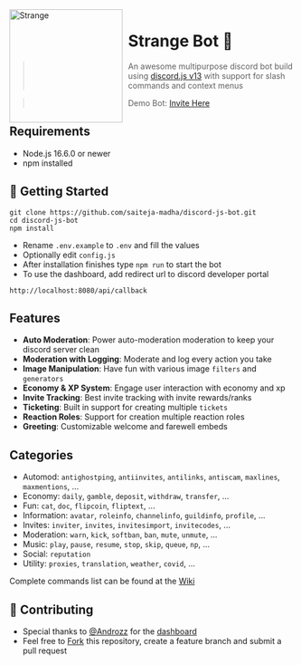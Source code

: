 <img width="200" height="200" align="left" style="float: left; margin: 0 10px 0 0;" alt="Strange" src="https://cdn.discordapp.com/avatars/752922609733337190/e33accb1135c9084f69d503e17bb4290.png?size=1024">

# Strange Bot 🤖

> An awesome multipurpose discord bot build using [discord.js v13](https://discord.js.org) with support for slash commands and context menus

> Demo Bot: [Invite Here](https://discord.com/oauth2/authorize?client_id=752922609733337190&permissions=397602323830&scope=bot%20applications.commands)

## Requirements

- Node.js 16.6.0 or newer
- npm installed

## 🚀 Getting Started

```
git clone https://github.com/saiteja-madha/discord-js-bot.git
cd discord-js-bot
npm install
```

- Rename `.env.example` to `.env` and fill the values
- Optionally edit `config.js`
- After installation finishes type `npm run` to start the bot
- To use the dashboard, add redirect url to discord developer portal
```
http://localhost:8080/api/callback
```

## Features

- **Auto Moderation**: Power auto-moderation moderation to keep your discord server clean
- **Moderation with Logging**: Moderate and log every action you take
- **Image Manipulation**: Have fun with various image `filters` and `generators`
- **Economy & XP System**: Engage user interaction with economy and xp
- **Invite Tracking**: Best invite tracking with invite rewards/ranks
- **Ticketing**: Built in support for creating multiple `tickets`
- **Reaction Roles**: Support for creation multiple reaction roles
- **Greeting**: Customizable welcome and farewell embeds

## Categories

- Automod: `antighostping`, `antiinvites`, `antilinks`, `antiscam`, `maxlines`, `maxmentions`, ...
- Economy: `daily`, `gamble`, `deposit`, `withdraw`, `transfer`, ...
- Fun: `cat`, `doc`, `flipcoin`, `fliptext`, ...
- Information: `avatar`, `roleinfo`, `channelinfo`, `guildinfo`, `profile`, ...
- Invites: `inviter`, `invites`, `invitesimport`, `invitecodes`, ...
- Moderation: `warn`, `kick`, `softban`, `ban`, `mute`, `unmute`, ...
- Music: `play`, `pause`, `resume`, `stop`, `skip`, `queue`, `np`, ...
- Social: `reputation`
- Utility: `proxies`, `translation`, `weather`, `covid`, ...

Complete commands list can be found at the [Wiki](https://github.com/saiteja-madha/discord-js-bot/wiki)

## 🤝 Contributing

- Special thanks to [@Androzz](https://github.com/Androz2091/AtlantaBot) for the [dashboard](https://github.com/Androz2091/AtlantaBot)
- Feel free to [Fork](https://github.com/saiteja-madha/discord-js-bot/fork) this repository, create a feature branch and submit a pull request
